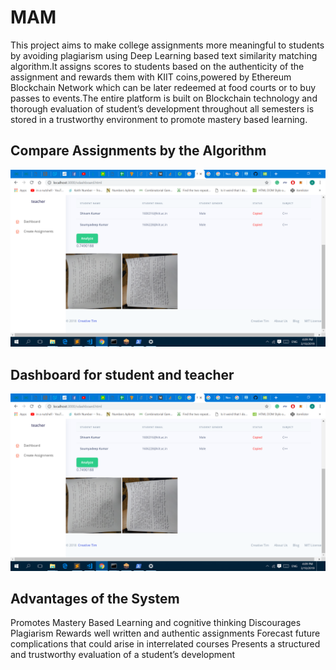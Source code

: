 # MAM
This project aims to make college assignments more meaningful to students by avoiding plagiarism using Deep Learning based text similarity matching algorithm.It assigns scores to students based on the authenticity of the assignment and rewards them with KIIT coins,powered by Ethereum Blockchain Network which can be later redeemed at food courts or to buy passes to events.The entire platform is built on Blockchain  technology and thorough evaluation of student’s development throughout all semesters is stored in a trustworthy environment to promote mastery based learning.

## Compare Assignments by the Algorithm
![Dashboard](https://github.com/SoumyadeepJana/MAM-1/blob/master/Picture1.png)
## Dashboard for student and teacher
![Dashboard](https://github.com/SoumyadeepJana/MAM-1/blob/master/Picture1.png)

## Advantages of the System
Promotes Mastery Based Learning and cognitive thinking 
Discourages Plagiarism 
Rewards well written and authentic assignments
Forecast future complications that could arise in interrelated courses
Presents a structured and trustworthy evaluation of a student’s development
